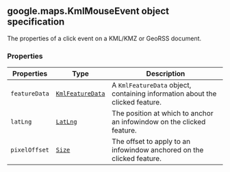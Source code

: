 <h2 id="KmlMouseEvent">
google.maps.KmlMouseEvent
object specification
</h2><p>The properties of a click event on a KML/KMZ or GeoRSS document.</p><h3 id="devsite_header_195">Properties</h3><table summary="object KmlMouseEvent - Properties" width="100%">
<thead>
<tr><th>Properties</th>
<th>Type</th>
<th>Description</th>
</tr></thead>
<tbody>
<tr>
<td><code>featureData</code></td>
<td><code><a href="https://github.com/amenadiel/google-maps-documentation/blob/master/docs/google.maps.KmlFeatureData.md">KmlFeatureData</a></code></td>
<td>A <code>KmlFeatureData</code> object, containing information about the clicked feature.</td>
</tr>
<tr>
<td><code>latLng</code></td>
<td><code><a href="https://github.com/amenadiel/google-maps-documentation/blob/master/docs/google.maps.LatLng.md">LatLng</a></code></td>
<td>The position at which to anchor an infowindow on the clicked feature.</td>
</tr>
<tr>
<td><code>pixelOffset</code></td>
<td><code><a href="https://github.com/amenadiel/google-maps-documentation/blob/master/docs/google.maps.Size.md">Size</a></code></td>
<td>The offset to apply to an infowindow anchored on the clicked feature.</td>
</tr>
</tbody>
</table>